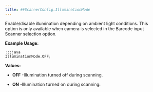 ```yaml
---
title: ##ScannerConfig.IlluminationMode
---
```


Enable/disable illumination depending on ambient light conditions.
 This option is only available when camera is selected in the Barcode input Scanner selection option.

 

**Example Usage:**
	
	:::java	
	IlluminationMode.OFF;


**Values:**

* **OFF** -Illumination turned off during scanning.

* **ON** -Illumination turned on during scanning.


